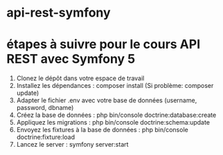 # api-rest-symfony

# étapes à suivre pour le cours API REST avec Symfony 5
<ol>
<li> Clonez le dépôt dans votre espace de travail</li>
<li> Installez les dépendances : composer install (Si problème: composer update)<br>
<li> Adapter le fichier .env avec votre base de données (username, password, dbname)</li>
<li> Créez la base de données : php bin/console doctrine:database:create</li>
<li> Appliquez les migrations : php bin/console doctrine:schema:update</li>
<li> Envoyez les fixtures à la base de données : php bin/console doctrine:fixture:load</li>
<li> Lancez le server : symfony server:start</li>
</ol>